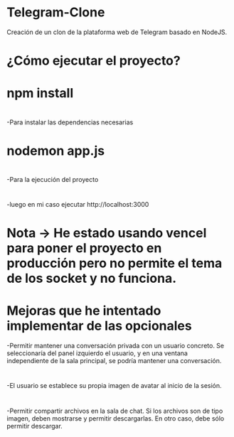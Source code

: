 # Telegram-Clone
Creación de un clon de la plataforma web de Telegram basado en NodeJS.

# ¿Cómo ejecutar el proyecto?
# npm install
# 
 -Para instalar las dependencias necesarias
# nodemon app.js 
#
 -Para la ejecución del proyecto
#
-luego en mi caso ejecutar http://localhost:3000
# Nota -> He estado usando vencel para poner el proyecto en producción pero no permite el tema de los socket y no funciona.
# Mejoras que he intentado implementar de las opcionales
 -Permitir mantener una conversación privada con un usuario concreto. Se seleccionaría del panel izquierdo el usuario, y en una ventana independiente de la sala principal, se podría mantener una conversación.
#
-El usuario se establece su propia imagen de avatar al inicio de la sesión.
#
-Permitir compartir archivos en la sala de chat. Si los archivos son de tipo imagen, deben mostrarse y permitir descargarlas. En otro caso, debe sólo permitir descargar.
